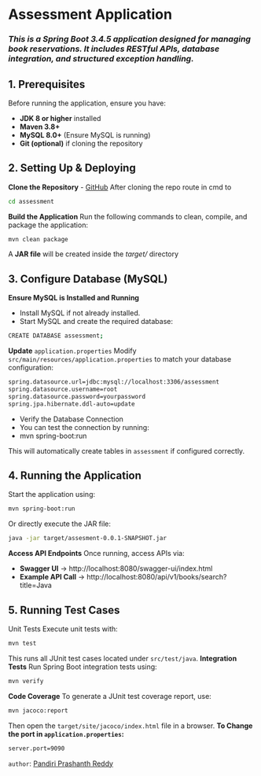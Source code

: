 # Assessment Application
### _This is a Spring Boot 3.4.5 application designed for managing book reservations. It includes RESTful APIs, database integration, and structured exception handling._


## 1. Prerequisites
Before running the application, ensure you have:
- **JDK 8 or higher** installed
- **Maven 3.8+**
- **MySQL 8.0+** (Ensure MySQL is running)
- **Git (optional)** if cloning the repository
## 2. Setting Up & Deploying
**Clone the Repository** - [GitHub](https://github.com/Prashanthreddypandiri/assessment.git) 
After cloning the repo route in cmd to 
```sh
cd assessment
```
**Build the Application**
Run the following commands to clean, compile, and package the application:
```sh
mvn clean package
```
A **JAR file** will be created inside the _target/_ directory
## 3. Configure Database (MySQL)
**Ensure MySQL is Installed and Running**
- Install MySQL if not already installed.
- Start MySQL and create the required database:
```sh
CREATE DATABASE assessment;
```
**Update** `application.properties`
Modify `src/main/resources/application.properties` to match your database configuration:
```sh
spring.datasource.url=jdbc:mysql://localhost:3306/assessment
spring.datasource.username=root
spring.datasource.password=yourpassword
spring.jpa.hibernate.ddl-auto=update
```
- Verify the Database Connection
- You can test the connection by running:
- mvn spring-boot:run

This will automatically create tables in `assessment` if configured correctly.
## 4. Running the Application
Start the application using: 
```sh
mvn spring-boot:run
```
Or directly execute the JAR file:
```sh 
java -jar target/assesment-0.0.1-SNAPSHOT.jar
```
**Access API Endpoints**
Once running, access APIs via:
- **Swagger UI** → http://localhost:8080/swagger-ui/index.html
- **Example API Call** → http://localhost:8080/api/v1/books/search?title=Java

## 5. Running Test Cases
Unit Tests Execute unit tests with:
```sh
mvn test
```
This runs all JUnit test cases located under `src/test/java`.
**Integration Tests**
Run Spring Boot integration tests using:
```sh
mvn verify
```
**Code Coverage**
To generate a JUnit test coverage report, use:
```sh
mvn jacoco:report
```
Then open the `target/site/jacoco/index.html` file in a browser.
**To Change the port in `application.properties`:**
```sh
server.port=9090
```


`author`: [Pandiri Prashanth Reddy](https://www.linkedin.com/in/prashanth-reddy-pandiri-72689578) 